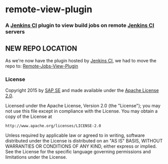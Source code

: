 # remote-view-plugin

### A [Jenkins CI](https://jenkins-ci.org/) plugin to view build jobs on remote [Jenkins CI](https://jenkins-ci.org/) servers

## NEW REPO LOCATION
As we're now have the plugin hosted by [Jenkins CI](https://jenkins-ci.org/), we had to move the repo to:
[Remote-Jobs-View-Plugin](https://github.com/jenkinsci/remote-jobs-view-plugin)

### License

Copyright 2015 by [SAP SE](http://www.sap.com) and made available under the
[Apache License 2.0](http://www.apache.org/licenses/LICENSE-2.0). 

Licensed under the Apache License, Version 2.0 (the "License");
you may not use this file except in compliance with the License.
You may obtain a copy of the License at

    http://www.apache.org/licenses/LICENSE-2.0

Unless required by applicable law or agreed to in writing, software
distributed under the License is distributed on an "AS IS" BASIS,
WITHOUT WARRANTIES OR CONDITIONS OF ANY KIND, either express or implied.
See the License for the specific language governing permissions and
limitations under the License.
